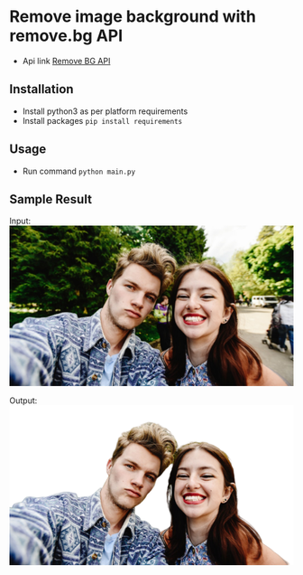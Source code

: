 # Remove image background with remove.bg API
- Api link [Remove BG API](https://remove.bg)
## Installation
- Install python3 as per platform requirements
- Install packages `pip install requirements`

## Usage
- Run command `python main.py`

## Sample Result
Input: <br>
![alt text](https://github.com/ijagjeet/remove-image-background-with-remove.bg-api/raw/master/selfie.jpg "Input")

Output: <br>
![alt text](https://github.com/ijagjeet/remove-image-background-with-remove.bg-api/raw/master/salfie-rmbg.png "Output")
